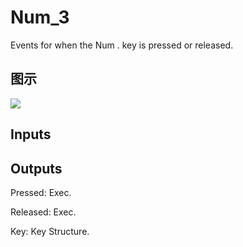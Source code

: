 # Num_3

Events for when the Num . key is pressed or released.

## 图示

![]($-20221218-19262697.png)

## Inputs

## Outputs

Pressed: Exec.

Released: Exec.

Key: Key Structure.

